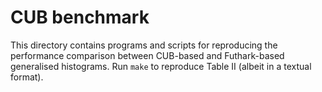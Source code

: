 # CUB benchmark

This directory contains programs and scripts for reproducing the
performance comparison between CUB-based and Futhark-based generalised
histograms.  Run `make` to reproduce Table II (albeit in a textual
format).

